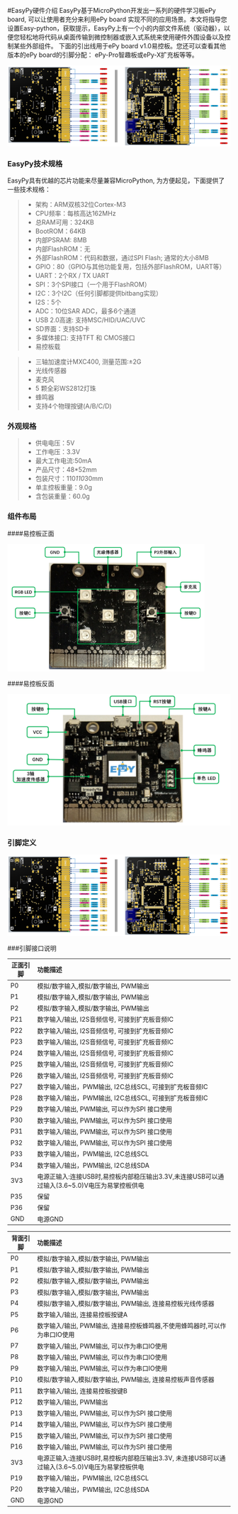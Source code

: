 
#EasyPy硬件介绍
EasyPy基于MicroPython开发出一系列的硬件学习板ePy board, 可以让使用者充分来利用ePy board 实现不同的应用场景。本文将指导您设置Easy-python，获取提示，EasyPy上有一个小的内部文件系统（驱动器），以便您轻松地将代码从桌面传输到微控制器或嵌入式系统来使用硬件外围设备以及控制某些外部组件。
下面的引出线用于ePy board v1.0易控板。您还可以查看其他版本的ePy board的引脚分配： ePy-Pro智趣板或ePy-X扩充板等等。

![](https://raw.githubusercontent.com/Honor-D/EasyPython/master/img/wps5574.png) 

### EasyPy技术规格
EasyPy具有优越的芯片功能来尽量兼容MicroPython, 为方便起见，下面提供了一些技术规格：
> * 架构：ARM双核32位Cortex-M3
> * CPU频率：每核高达162MHz
> * 总RAM可用：324KB
> * BootROM：64KB
> * 内部PSRAM: 8MB
> * 内部FlashROM：无
> * 外部FlashROM：代码和数据，通过SPI Flash; 通常的大小8MB
> * GPIO：80（GPIO与其他功能复用，包括外部FlashROM，UART等）
> * UART：2个RX / TX UART
> * SPI：3个SPI接口（一个用于FlashROM）
> * I2C：3个I2C（任何引脚都提供bitbang实现）
> * I2S：5个
> * ADC：10位SAR ADC，最多6个通道
> * USB 2.0高速: 支持MSC/HID/UAC/UVC
> * SD界面：支持SD卡
> * 多媒体接口: 支持TFT 和 CMOS接口 
> * 易控板载

   >  * 三轴加速度计MXC400, 测量范围:±2G
   >  * 光线传感器
   >  * 麦克风
   >  * 5 颗全彩WS2812灯珠
   >  * 蜂鸣器
   >  * 支持4个物理按键(A/B/C/D)

### 外观规格
> * 供电电压：5V 
> * 工作电压：3.3V 
> * 最大工作电流:50mA 
> * 产品尺寸：48*52mm 
> * 包装尺寸：110*110*30mm 
> * 单主控板重量：9.0g
> * 含包装重量：60.0g  
### 组件布局

####易控板正面

![](https://raw.githubusercontent.com/Honor-D/EasyPython/master/img/wps6168.png)

####易控板反面

![](https://raw.githubusercontent.com/Honor-D/EasyPython/master/img/wps6176.png)

### 引脚定义

![](https://raw.githubusercontent.com/Honor-D/EasyPython/master/img/wps5574.png)

###引脚接口说明



| 正面引脚    |	功能描述 |
| --------    | :-----  |
| P0    |	模拟/数字输入,模拟/数字输出, PWM输出 |
| P1    |	模拟/数字输入,模拟/数字输出, PWM输出 |
| P2    |	模拟/数字输入,模拟/数字输出, PWM输出 |
| P21   |	数字输入/输出, I2S音频信号, 可接到扩充板音频IC |
| P22   |	数字输入/输出, I2S音频信号, 可接到扩充板音频IC |
| P23   |	数字输入/输出, I2S音频信号, 可接到扩充板音频IC |
| P24   |	数字输入/输出, I2S音频信号, 可接到扩充板音频IC |
| P25   |	数字输入/输出, I2S音频信号, 可接到扩充板音频IC |
| P26   |	数字输入/输出, I2S音频信号, 可接到扩充板音频IC |
| P27   |	数字输入/输出，PWM输出, I2C总线SCL, 可接到扩充板音频IC |
| P28   |	数字输入/输出，PWM输出, I2C总线SCL, 可接到扩充板音频IC |
| P29   |	数字输入/输出, PWM输出, 可以作为SPI 接口使用 |
| P30   |	数字输入/输出, PWM输出, 可以作为SPI 接口使用 |
| P31   |	数字输入/输出, PWM输出, 可以作为SPI 接口使用 |
| P32   |	数字输入/输出, PWM输出, 可以作为SPI 接口使用 |
| P33   |	数字输入/输出，PWM输出, I2C总线SCL |
| P34   |	数字输入/输出，PWM输出, I2C总线SDA |
| 3V3   |	电源正输入:连接USB时,易控板内部稳压输出3.3V,未连接USB可以通过输入(3.6~5.0)V电压为易掌控板供电 |
| P35   |	保留 |
| P36 	| 保留 |
| GND 	| 电源GND | 

| 背面引脚	| 功能描述 |
| --------    | :-----  |
| P0 	| 模拟/数字输入,模拟/数字输出, PWM输出 	|
| P1 	| 模拟/数字输入,模拟/数字输出, PWM输出	|
| P2 	| 模拟/数字输入,模拟/数字输出, PWM输出	|
| P3 	| 模拟/数字输入,模拟/数字输出, PWM输出	|
| P4 	| 模拟/数字输入,模拟/数字输出, PWM输出, 连接易控板光线传感器 	|
| P5 	| 数字输入/输出, 连接易控板按键A 	|
| P6 	| 数字输入/输出, PWM输出, 连接易控板蜂鸣器,不使用蜂鸣器时,可以作为串口IO使用 	|
| P7 	| 数字输入/输出, PWM输出, 可以作为串口IO使用	|
| P8 	| 数字输入/输出, PWM输出, 可以作为串口IO使用	|
| P9 	| 数字输入/输出, PWM输出, 可以作为串口IO使用	|
| P10 	| 模拟/数字输入,模拟/数字输出, PWM输出, 连接易控板声音传感器 	|
| P11 	| 数字输入/输出, 连接易控板按键B 	|
| P12 	| 数字输入/输出, PWM输出 	|
| P13 	| 数字输入/输出, PWM输出, 可以作为SPI 接口使用	|
| P14 	| 数字输入/输出, PWM输出, 可以作为SPI 接口使用 | 
| P15 	| 数字输入/输出, PWM输出, 可以作为SPI 接口使用 | 
| P16 	| 数字输入/输出, PWM输出, 可以作为SPI 接口使用 | 
| 3V3 	| 电源正输入:连接USB时,易控板内部稳压输出3.3V,  未连接USB可以通过输入(3.6~5.0)V电压为易掌控板供电 | 
| P19 	| 数字输入/输出，PWM输出, I2C总线SCL | 
| P20 	| 数字输入/输出，PWM输出, I2C总线SDA | 
| GND 	| 电源GND | 

